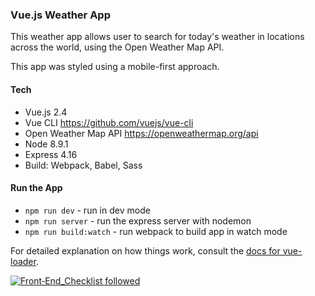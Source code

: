 ### Vue.js Weather App

This weather app allows user to search for today's weather in locations across the world, using the Open Weather Map API.

This app was styled using a mobile-first approach.

#### Tech
- Vue.js 2.4
- Vue CLI https://github.com/vuejs/vue-cli
- Open Weather Map API https://openweathermap.org/api
- Node 8.9.1
- Express 4.16
- Build: Webpack, Babel, Sass

#### Run the App
- `npm run dev` - run in dev mode
- `npm run server` - run the express server with nodemon
- `npm run build:watch` - run webpack to build app in watch mode

For detailed explanation on how things work, consult the [docs for vue-loader](http://vuejs.github.io/vue-loader).

[![Front‑End_Checklist followed](https://img.shields.io/badge/Front‑End_Checklist-followed-brightgreen.svg)](https://github.com/thedaviddias/Front-End-Checklist/)

